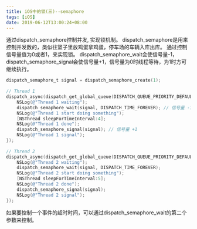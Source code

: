 ```yaml
---
title: iOS中的锁(三)--semaphore
tags: [iOS]
date: 2019-06-12T13:00:24+08:00
---
```


通过dispatch_semaphore控制并发, 实现锁机制。 dispatch_semaphore是用来控制并发数的，类似往篮子里放鸡蛋拿鸡蛋，停车场的车辆入库出库。 通过控制信号量值为0或者1，来实现锁。 dispatch_semaphore_wait会使信号量-1，dispatch_semaphore_signal会使信号量+1，信号量为0时线程等待，为1时方可继续执行。

<!--truncate-->

```objectivec
dispatch_semaphore_t signal = dispatch_semaphore_create(1);
  
// Thread 1
dispatch_async(dispatch_get_global_queue(DISPATCH_QUEUE_PRIORITY_DEFAULT, 0), ^{
    NSLog(@"Thread 1 waiting");
    dispatch_semaphore_wait(signal, DISPATCH_TIME_FOREVER); // 信号量 -1
    NSLog(@"Thread 1 start doing something");
    [NSThread sleepForTimeInterval:4];
    NSLog(@"Thread 1 done");
    dispatch_semaphore_signal(signal); // 信号量 +1
    NSLog(@"Thread 1 signal");
});
    
// Thread 2
dispatch_async(dispatch_get_global_queue(DISPATCH_QUEUE_PRIORITY_DEFAULT, 0), ^{
    NSLog(@"Thread 2 waiting");
    dispatch_semaphore_wait(signal, DISPATCH_TIME_FOREVER);
    NSLog(@"Thread 2 start doing something");
    [NSThread sleepForTimeInterval:5];
    NSLog(@"Thread 2 done");
    dispatch_semaphore_signal(signal);
    NSLog(@"Thread 2 signal");
});
```

如果要控制一个事件的超时时间，可以通过dispatch_semaphore_wait的第二个参数来控制。